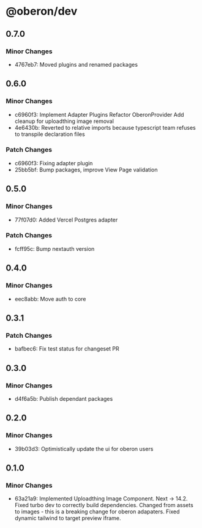 # @oberon/dev

## 0.7.0

### Minor Changes

- 4767eb7: Moved plugins and renamed packages

## 0.6.0

### Minor Changes

- c6960f3: Implement Adapter Plugins
  Refactor OberonProvider
  Add cleanup for uploadthing image removal
- 4e6430b: Reverted to relative imports because typescript team refuses to transpile declaration files

### Patch Changes

- c6960f3: Fixing adapter plugin
- 25bb5bf: Bump packages, improve View Page validation

## 0.5.0

### Minor Changes

- 77f07d0: Added Vercel Postgres adapter

### Patch Changes

- fcff95c: Bump nextauth version

## 0.4.0

### Minor Changes

- eec8abb: Move auth to core

## 0.3.1

### Patch Changes

- bafbec6: Fix test status for changeset PR

## 0.3.0

### Minor Changes

- d4f6a5b: Publish dependant packages

## 0.2.0

### Minor Changes

- 39b03d3: Optimistically update the ui for oberon users

## 0.1.0

### Minor Changes

- 63a21a9: Implemented Uploadthing Image Component.
  Next -> 14.2.
  Fixed turbo dev to correctly build dependencies.
  Changed from assets to images - this is a breaking change for oberon adapaters.
  Fixed dynamic tailwind to target preview iframe.
